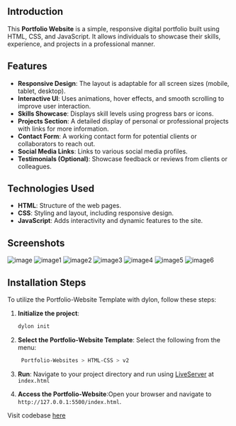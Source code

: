 ## Introduction

This **Portfolio Website** is a simple, responsive digital portfolio built using HTML, CSS, and JavaScript. It allows individuals to showcase their skills, experience, and projects in a professional manner.

## Features

- **Responsive Design**: The layout is adaptable for all screen sizes (mobile, tablet, desktop).
- **Interactive UI**: Uses animations, hover effects, and smooth scrolling to improve user interaction.
- **Skills Showcase**: Displays skill levels using progress bars or icons.
- **Projects Section**: A detailed display of personal or professional projects with links for more information.
- **Contact Form**: A working contact form for potential clients or collaborators to reach out.
- **Social Media Links**: Links to various social media profiles.
- **Testimonials (Optional)**: Showcase feedback or reviews from clients or colleagues.

## Technologies Used

- **HTML**: Structure of the web pages.
- **CSS**: Styling and layout, including responsive design.
- **JavaScript**: Adds interactivity and dynamic features to the site.

## Screenshots

![image](https://github.com/user-attachments/assets/6ae8a4e1-81b2-4361-abab-740b65679fd4)
![image1](https://github.com/user-attachments/assets/4c3da594-41a3-43d9-bfc3-902a411cd6ef)
![image2](https://github.com/user-attachments/assets/3c93fe4e-c1e5-4a7f-8269-6c635f0160b2)
![image3](https://github.com/user-attachments/assets/43a5cf51-e88f-4611-977e-5ca3ff643ad9)
![image4](https://github.com/user-attachments/assets/83236f33-3205-4e07-8514-e1b7d45f99b1)
![image5](https://github.com/user-attachments/assets/451ae40d-5b42-4a86-8ee5-9756ee634f4b)
![image6](https://github.com/user-attachments/assets/262ea0ff-0587-449f-87db-a7de18e1eac5)

## Installation Steps
To utilize the Portfolio-Website Template with dylon, follow these steps:

1. **Initialize the project**:
   ```bash
   dylon init
   ```
2. **Select the Portfolio-Website Template**:
Select the following from the menu:
   ```bash
    Portfolio-Websites > HTML-CSS > v2
    ```
3. **Run**:
Navigate to your project directory and run using [LiveServer](https://marketplace.visualstudio.com/items?itemName=ritwickdey.LiveServer) at `index.html`

4. **Access the Portfolio-Website**:Open your browser and navigate to `http://127.0.0.1:5500/index.html`.


Visit codebase [here](https://github.com/Abhishek-Mallick/dylon/tree/main/template/Portfolio-Websites/Simple/HTML-CSS/v2)